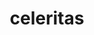 ---
title: "celeritas"
layout: cache
categories: [package, develop-2025-06-01]
meta: {"compilers": ["gcc@11.4.0"], "num_specs": 2, "num_specs_by_stack": {"hep": 2, "root": 2}, "oss": ["ubuntu22.04"], "platforms": ["linux"], "stacks": ["hep", "root"], "targets": ["x86_64_v3"], "versions": ["0.6.0"]}
spec_details: [{"compiler": "gcc@11.4.0", "hash": "cpbgk3y63whko6hw7looecd4kfv5g56h", "os": "ubuntu22.04", "platform": "linux", "size": "-", "stacks": ["hep", "root"], "target": "x86_64_v3", "variants": ["amdgpu_target:=gfx90a", "build_system=cmake", "build_type=Release", "~covfie", "~cuda", "cxxstd=20", "~debug", "~doc", "+geant4", "generator=make", "+hepmc3", "~ipo", "~openmp", "~perfetto", "+rocm", "+root", "+shared", "~vecgeom"], "versions": ["0.6.0"]}, {"compiler": "gcc@11.4.0", "hash": "f45lomlu72e5jcspogpqjfxrkjtsgpxo", "os": "ubuntu22.04", "platform": "linux", "size": "-", "stacks": ["hep", "root"], "target": "x86_64_v3", "variants": ["build_system=cmake", "build_type=Release", "+covfie", "~cuda", "cxxstd=20", "~debug", "~doc", "+geant4", "generator=make", "+hepmc3", "~ipo", "+openmp", "~perfetto", "~rocm", "+root", "+shared", "+vecgeom"], "versions": ["0.6.0"]}]
---
